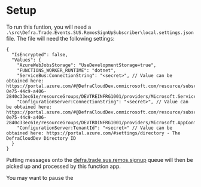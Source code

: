 # Setup

To run this funtion, you will need a `.\src\Defra.Trade.Events.SUS.RemosSignUpSubscriber\local.settings.json` file. The file will need the following settings:

```jsonc 
{
  "IsEncrypted": false,
  "Values": {
    "AzureWebJobsStorage": "UseDevelopmentStorage=true",
    "FUNCTIONS_WORKER_RUNTIME": "dotnet",
    "ServiceBus:ConnectionString": "<secret>", // Value can be obtained here: https://portal.azure.com/#@DefraCloudDev.onmicrosoft.com/resource/subscriptions/d6f720f6-0e75-44c9-a406-2840c33ec61e/resourceGroups/DEVTREINFRG1001/providers/Microsoft.ServiceBus/namespaces/DEVTREINFSB1001/saskey
    "ConfigurationServer:ConnectionString": "<secret>", // Value can be obtained here: https://portal.azure.com/#@DefraCloudDev.onmicrosoft.com/resource/subscriptions/d6f720f6-0e75-44c9-a406-2840c33ec61e/resourceGroups/DEVTRDINFRG1001/providers/Microsoft.AppConfiguration/configurationStores/DEVTRDINFAC1001/keys
    "ConfigurationServer:TenantId": "<secret>" // Value can be obtained here: https://portal.azure.com/#settings/directory - The DefraCloudDev Directory ID
  }
}
```

Putting messages onto the [defra.trade.sus.remos.signup](https://portal.azure.com/#@DefraCloudDev.onmicrosoft.com/resource/subscriptions/d6f720f6-0e75-44c9-a406-2840c33ec61e/resourceGroups/DEVTREINFRG1001/providers/Microsoft.ServiceBus/namespaces/DEVTREINFSB1001/queues/defra.trade.sus.remos.signup/overview) queue will then be picked up and processed by this function app.

You may want to pause the 
